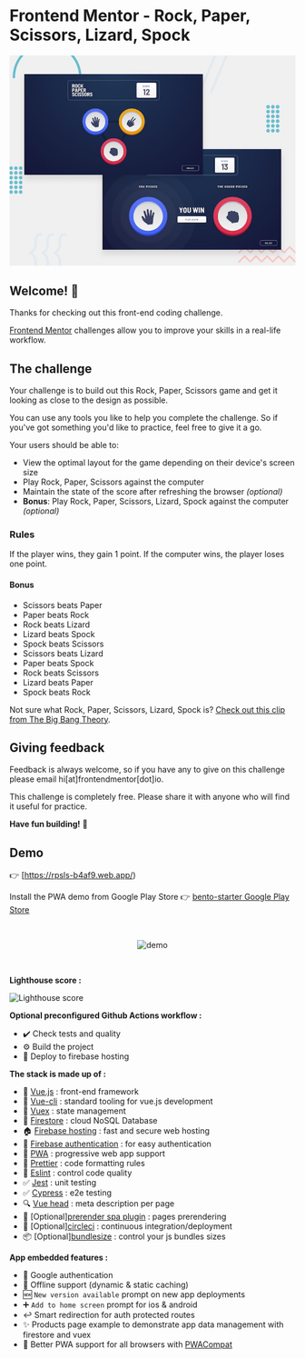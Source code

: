 # Frontend Mentor - Rock, Paper, Scissors, Lizard, Spock

![Design preview for the Rock, Paper, Scissors coding challenge](./design/desktop-preview.jpg)

## Welcome! 👋

Thanks for checking out this front-end coding challenge.

[Frontend Mentor](https://www.frontendmentor.io) challenges allow you to improve your skills in a real-life workflow.

## The challenge

Your challenge is to build out this Rock, Paper, Scissors game and get it looking as close to the design as possible.

You can use any tools you like to help you complete the challenge. So if you've got something you'd like to practice, feel free to give it a go.

Your users should be able to:

- View the optimal layout for the game depending on their device's screen size
- Play Rock, Paper, Scissors against the computer
- Maintain the state of the score after refreshing the browser _(optional)_
- **Bonus**: Play Rock, Paper, Scissors, Lizard, Spock against the computer _(optional)_

### Rules

If the player wins, they gain 1 point. If the computer wins, the player loses one point.

#### Bonus

- Scissors beats Paper
- Paper beats Rock
- Rock beats Lizard
- Lizard beats Spock
- Spock beats Scissors
- Scissors beats Lizard
- Paper beats Spock
- Rock beats Scissors
- Lizard beats Paper
- Spock beats Rock

Not sure what Rock, Paper, Scissors, Lizard, Spock is? [Check out this clip from The Big Bang Theory](https://www.youtube.com/watch?v=iSHPVCBsnLw).

## Giving feedback

Feedback is always welcome, so if you have any to give on this challenge please email hi[at]frontendmentor[dot]io.

This challenge is completely free. Please share it with anyone who will find it useful for practice.

**Have fun building!** 🚀

## Demo

:point_right: [https://rpsls-b4af9.web.app/)

Install the PWA demo from Google Play Store :point_right: [bento-starter Google Play Store](https://play.google.com/store/apps/details?id=com.vincentbourdeau.rpsls)

<br />

<p align="center">
  <img src="https://user-images.githubusercontent.com/9840435/56022522-30ba0980-5d0c-11e9-8c61-23a9f91a926f.gif" alt="demo"/>
</p>

<br />

**Lighthouse score :**

![Lighthouse score](https://raw.githubusercontent.com/kefranabg/bento-starter/master/resources/lighthouse-score-report.jpg)

**Optional preconfigured Github Actions workflow :**

- :heavy_check_mark: Check tests and quality
- :gear: Build the project
- :rocket: Deploy to firebase hosting


**The stack is made up of :**

- :metal: [Vue.js](https://vuejs.org/) : front-end framework
- :wrench: [Vue-cli](https://cli.vuejs.org/) : standard tooling for vue.js development
- :repeat: [Vuex](https://vuex.vuejs.org/) : state management
- :floppy_disk: [Firestore](https://firebase.google.com/products/firestore/) : cloud NoSQL Database
- :house: [Firebase hosting](https://firebase.google.com/products/hosting/) : fast and secure web hosting
- :bust_in_silhouette: [Firebase authentication](https://firebase.google.com/products/firestore/) : for easy authentication
- :iphone: [PWA](https://www.npmjs.com/package/@vue/cli-plugin-pwa) : progressive web app support
- :lipstick: [Prettier](https://prettier.io/) : code formatting rules
- :rotating_light: [Eslint](https://eslint.org/) : control code quality
- :white_check_mark: [Jest](https://jestjs.io/) : unit testing
- :white_check_mark: [Cypress](https://www.cypress.io/) : e2e testing
- :mag: [Vue head](https://github.com/ktquez/vue-head) : meta description per page
- :page_facing_up: [Optional][prerender spa plugin](https://github.com/chrisvfritz/prerender-spa-plugin) : pages prerendering
- :green_heart: [Optional][circleci](https://circleci.com/) : continuous integration/deployment
- :package: [Optional][bundlesize](https://github.com/siddharthkp/bundlesize) : control your js bundles sizes

**App embedded features :**

- :bust_in_silhouette: Google authentication
- :mobile_phone_off: Offline support (dynamic & static caching)
- :new: `New version available` prompt on new app deployments
- :heavy_plus_sign: `Add to home screen` prompt for ios & android
- :leftwards_arrow_with_hook: Smart redirection for auth protected routes
- :sparkles: Products page example to demonstrate app data management with firestore and vuex
- :muscle: Better PWA support for all browsers with [PWACompat](https://github.com/GoogleChromeLabs/pwacompat)
